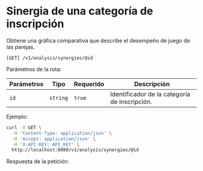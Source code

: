 # Sinergia de una categoría de inscripción

Obtiene una gráfica comparativa que describe el desempeño de juego de las parejas.

```
[GET] /v1/analysis/synergies/@id
```

Parámetros de la ruta:

| Parámetros | Tipo | Requerido | Descripción |
| ---------- | ---- | --------- | ----------- |
| `id` | `string` | `true` | Identificador de la categoría de inscripción. |

Ejemplo:

```bash
curl -X GET \
  -H 'Content-Type: application/json' \
  -H 'Accept: application/json' \
  -H 'X-API-KEY: API_KEY' \
  http://localhost:8080/v1/analysis/synergies/@id
```

Respuesta de la petición:

```json
```
